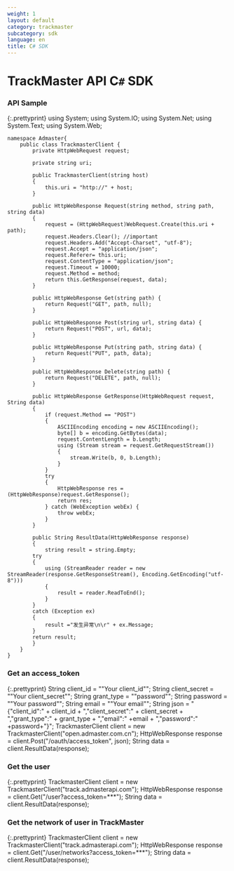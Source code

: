 ```yaml
---
weight: 1
layout: default
category: trackmaster
subcategory: sdk
language: en
title: C# SDK
---
```


# TrackMaster API C`#` SDK

### API Sample

{:.prettyprint}
    using System;
    using System.IO;
    using System.Net;
    using System.Text;
    using System.Web;

    namespace Admaster{
        public class TrackmasterClient {
            private HttpWebRequest request;

            private string uri;

            public TrackmasterClient(string host)
            {
                this.uri = "http://" + host;
            }

            public HttpWebResponse Request(string method, string path, string data)
            {
                request = (HttpWebRequest)WebRequest.Create(this.uri + path);
                request.Headers.Clear(); //important
                request.Headers.Add("Accept-Charset", "utf-8");
                request.Accept = "application/json";
                request.Referer= this.uri;
                request.ContentType = "application/json";
                request.Timeout = 10000;
                request.Method = method;
                return this.GetResponse(request, data);
            }

            public HttpWebResponse Get(string path) {
                return Request("GET", path, null);
            }

            public HttpWebResponse Post(string url, string data) {
                return Request("POST", url, data);
            }

            public HttpWebResponse Put(string path, string data) {
                return Request("PUT", path, data);
            }

            public HttpWebResponse Delete(string path) {
                return Request("DELETE", path, null);
            }

            public HttpWebResponse GetResponse(HttpWebRequest request, String data)
            {
                if (request.Method == "POST")
                {
                    ASCIIEncoding encoding = new ASCIIEncoding();
                    byte[] b = encoding.GetBytes(data);
                    request.ContentLength = b.Length;
                    using (Stream stream = request.GetRequestStream())
                    {
                        stream.Write(b, 0, b.Length);
                    }
                }
                try
                {
                    HttpWebResponse res = (HttpWebResponse)request.GetResponse();
                    return res;
                } catch (WebException webEx) {
                    throw webEx;
                }
            }

            public String ResultData(HttpWebResponse response)
            {
                string result = string.Empty;
            try
            {
                using (StreamReader reader = new StreamReader(response.GetResponseStream(), Encoding.GetEncoding("utf-8")))
                {
                    result = reader.ReadToEnd();
                }
            }
            catch (Exception ex)
            {
                result ="发生异常\n\r" + ex.Message;
            }
            return result;
            }
        }
    }


### Get an access_token

{:.prettyprint}
    String client_id = "\"Your client_id\"";
    String client_secret = "\"Your client_secret\"";
    String grant_type = "\"password\"";
    String password = "\"Your password\"";
    String email = "\"Your email\"";
    String json = "{\"client_id\":" + client_id
        + ",\"client_secret\":" + client_secret
        + ",\"grant_type\":" + grant_type
        + ",\"email\":" +email
        + ",\"password\":" +password+"}";
    TrackmasterClient client = new TrackmasterClient("open.admaster.com.cn");
    HttpWebResponse response = client.Post("/oauth/access_token", json);
    String data = client.ResultData(response);

### Get the user

{:.prettyprint}
    TrackmasterClient client = new TrackmasterClient("track.admasterapi.com");
    HttpWebResponse response = client.Get("/user?access_token=***");
    String data = client.ResultData(response);

### Get the network of user in TrackMaster

{:.prettyprint}
    TrackmasterClient client = new TrackmasterClient("track.admasterapi.com");
    HttpWebResponse response = client.Get("/user/networks?access_token=***");
    String data = client.ResultData(response);
